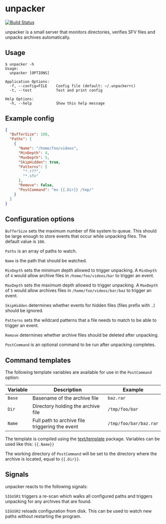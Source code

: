 # unpacker

[![Build Status](https://travis-ci.org/mpolden/unpacker.svg)](https://travis-ci.org/mpolden/unpacker)

unpacker is a small server that monitors directories, verifies SFV files and
unpacks archives automatically.

## Usage

```
$ unpacker -h
Usage:
  unpacker [OPTIONS]

Application Options:
  -f, --config=FILE    Config file (default: ~/.unpackerrc)
  -t, --test           Test and print config

Help Options:
  -h, --help           Show this help message
```

## Example config

```json
{
  "BufferSize": 100,
  "Paths": [
    {
      "Name": "/home/foo/videos",
      "MinDepth": 4,
      "MaxDepth": 5,
      "SkipHidden": true,
      "Patterns": [
        "*.r??",
        "*.sfv"
      ],
      "Remove": false,
      "PostCommand": "mv {{.Dir}} /tmp/"
    }
  ]
}
```

## Configuration options

`BufferSize` sets the maximum number of file system to queue. This should be
large enough to store events that occur while unpacking files. The default value
is `100`.

`Paths` is an array of paths to watch.

`Name` is the path that should be watched.

`MinDepth` sets the minimum depth allowed to trigger unpacking. A `MinDepth` of
`4` would allow archive files in `/home/foo/videos/bar` to trigger an event.

`MaxDepth` sets the maximum depth allowed to trigger unpacking. A `MaxDepth` of
`5` would allow archives files in `/home/foo/videos/bar/baz` to trigger an
event.

`SkipHidden` determines whether events for hidden files (files prefix with `.`)
should be ignored.

`Patterns` sets the wildcard patterns that a file needs to match to be able to
trigger an event.

`Remove` determines whether archive files should be deleted after unpacking.

`PostCommand` is an optional command to be run after unpacking completes.

## Command templates

The following template variables are available for use in the `PostCommand`
option:

Variable | Description                                    | Example
-------- | ---------------------------------------------- | -------
`Base`   | Basename of the archive file                   | `baz.rar`
`Dir`    | Directory holding the archive file             | `/tmp/foo/bar`
`Name`   | Full path to archive file triggering the event | `/tmp/foo/bar/baz.rar`

The template is compiled using the
[text/template](http://golang.org/pkg/text/template/) package. Variables can be
used like this: `{{.Name}}`

The working directory of `PostCommand` will be set to the directory where the
archive is located, equal to `{{.Dir}}`.

## Signals

unpacker reacts to the following signals:

`SIGUSR1` triggers a re-scan which walks all configured paths and triggers
unpacking for any archives that are found.

`SIGUSR2` reloads configuration from disk. This can be used to watch new paths
without restarting the program.
